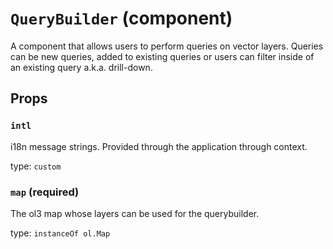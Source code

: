 `QueryBuilder` (component)
==========================

A component that allows users to perform queries on vector layers. Queries can be new queries, added to existing queries or users can filter inside of an existing query a.k.a. drill-down.

Props
-----

### `intl`

i18n message strings. Provided through the application through context.

type: `custom`


### `map` (required)

The ol3 map whose layers can be used for the querybuilder.

type: `instanceOf ol.Map`

